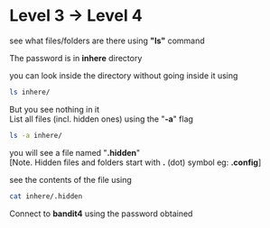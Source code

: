 # Level 3 → Level 4  

see what files/folders are there using **"ls"** command  

The password is in **inhere** directory  

you can look inside the directory without going inside it using  

```bash
ls inhere/
```  

But you see nothing in it  
List all files (incl. hidden ones) using the "**-a**" flag  

```bash
ls -a inhere/
```

you will see a file named "**.hidden**"  
[Note. Hidden files and folders start with **.** (dot) symbol eg: **.config**]  

see the contents of the file using  

```bash
cat inhere/.hidden
```  

Connect to **bandit4** using the password obtained